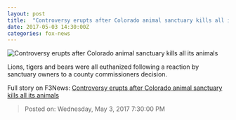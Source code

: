 ```yaml
---
layout: post
title:  "Controversy erupts after Colorado animal sanctuary kills all its animals"
date: 2017-05-03 14:30:00Z
categories: fox-news
---
```


![Controversy erupts after Colorado animal sanctuary kills all its animals](http://a57.foxnews.com/images.foxnews.com/content/fox-news/us/2017/05/03/controversy-erupts-after-colorado-animal-sanctuary-kills-all-its-animals/_jcr_content/par/featured_image/media-0.img.jpg/0/0/1493822137521.jpg?ve=1)

Lions, tigers and bears were all euthanized following a reaction by sanctuary owners to a county commissioners decision.


Full story on F3News: [Controversy erupts after Colorado animal sanctuary kills all its animals](http://www.f3nws.com/n/tXrCU)

> Posted on: Wednesday, May 3, 2017 7:30:00 PM
